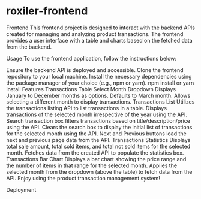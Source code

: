 # roxiler-frontend
Frontend
This frontend project is designed to interact with the backend APIs created for managing and analyzing product transactions. The frontend provides a user interface with a table and charts based on the fetched data from the backend.

Usage
To use the frontend application, follow the instructions below:

Ensure the backend API is deployed and accessible.
Clone the frontend repository to your local machine.
Install the necessary dependencies using the package manager of your choice (e.g., npm or yarn).
npm install or yarn install
Features
Transactions Table
Select Month Dropdown
Displays January to December months as options.
Defaults to March month.
Allows selecting a different month to display transactions.
Transactions List
Utilizes the transactions listing API to list transactions in a table.
Displays transactions of the selected month irrespective of the year using the API.
Search transaction box filters transactions based on title/description/price using the API.
Clears the search box to display the initial list of transactions for the selected month using the API.
Next and Previous buttons load the next and previous page data from the API.
Transactions Statistics
Displays total sale amount, total sold items, and total not sold items for the selected month.
Fetches data from the created API to populate the statistics box.
Transactions Bar Chart
Displays a bar chart showing the price range and the number of items in that range for the selected month.
Applies the selected month from the dropdown (above the table) to fetch data from the API.
Enjoy using the product transaction management system!

Deployment
